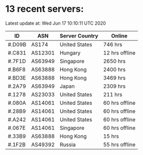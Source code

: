 # 13 recent servers:

Latest update at: Wed Jun 17 10:10:11 UTC 2020

| ID | ASN | Server Country | Online |
| -- | --- | -------------- | ------ |
| #.D09B | AS174 | United States | 746 hrs |
| #.C831 | AS12301 | Hungary | 12 hrs offline |
| #.7F1D | AS63949 | Singapore | 2650 hrs |
| #.B6F8 | AS63888 | Hong Kong | 2400 hrs |
| #.BD3E | AS63888 | Hong Kong | 3469 hrs |
| #.2A79 | AS63949 | Japan | 2309 hrs |
| #.1278 | AS23033 | United States | 211 hrs |
| #.080A | AS14061 | United States | 60 hrs offline |
| #.28B9 | AS14061 | United States | 60 hrs offline |
| #.A242 | AS14061 | United States | 60 hrs offline |
| #.067E | AS14061 | Singapore | 60 hrs offline |
| #.33B9 | AS63888 | Hong Kong | 15 hrs |
| #.1F2B | AS49392 | Russia | 55 hrs offline |

